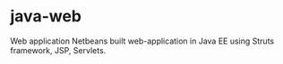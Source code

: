 # java-web
Web application
Netbeans built web-application in Java EE using Struts framework, JSP, Servlets.
